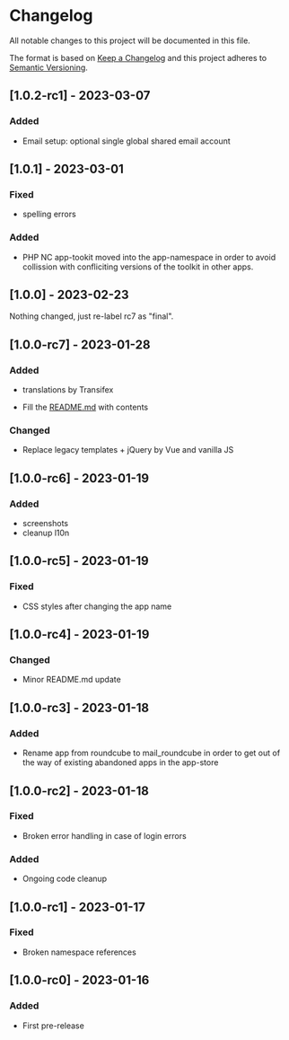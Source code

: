 # Changelog
All notable changes to this project will be documented in this file.

The format is based on [Keep a Changelog](http://keepachangelog.com/en/1.0.0/)
and this project adheres to [Semantic Versioning](http://semver.org/spec/v2.0.0.html).

## [1.0.2-rc1] - 2023-03-07

### Added

- Email setup: optional single global shared email account

## [1.0.1] - 2023-03-01

### Fixed

- spelling errors

### Added

- PHP NC app-tookit moved into the app-namespace in order to avoid
  collission with confliciting versions of the toolkit in other apps.

## [1.0.0] - 2023-02-23

Nothing changed, just re-label rc7 as "final".

## [1.0.0-rc7] - 2023-01-28

### Added

- translations by Transifex

- Fill the [README.md](README.md) with contents

### Changed

- Replace legacy templates + jQuery by Vue and vanilla JS

## [1.0.0-rc6] - 2023-01-19

### Added

- screenshots
- cleanup l10n

## [1.0.0-rc5] - 2023-01-19

### Fixed

- CSS styles after changing the app name

## [1.0.0-rc4] - 2023-01-19

### Changed

- Minor README.md update

## [1.0.0-rc3] - 2023-01-18

### Added

- Rename app from roundcube to mail_roundcube in order to get out of
  the way of existing abandoned apps in the app-store

## [1.0.0-rc2] - 2023-01-18

### Fixed

- Broken error handling in case of login errors

### Added

- Ongoing code cleanup

## [1.0.0-rc1] - 2023-01-17

### Fixed

- Broken namespace references

## [1.0.0-rc0] - 2023-01-16

### Added

- First pre-release
